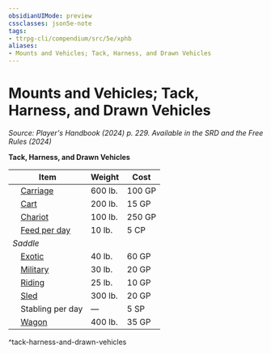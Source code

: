 ```yaml
---
obsidianUIMode: preview
cssclasses: json5e-note
tags:
- ttrpg-cli/compendium/src/5e/xphb
aliases:
- Mounts and Vehicles; Tack, Harness, and Drawn Vehicles
---
```

# Mounts and Vehicles; Tack, Harness, and Drawn Vehicles
*Source: Player's Handbook (2024) p. 229. Available in the <span title='Systems Reference Document (5.2)'>SRD</span> and the Free Rules (2024)* 

**Tack, Harness, and Drawn Vehicles**

| Item | Weight | Cost |
|------|--------|------|
| &emsp;[Carriage](Інструменти%20ДМ/CLI/items/carriage-xphb.md) | 600 lb. | 100 GP |
| &emsp;[Cart](Інструменти%20ДМ/CLI/items/cart-xphb.md) | 200 lb. | 15 GP |
| &emsp;[Chariot](Інструменти%20ДМ/CLI/items/chariot-xphb.md) | 100 lb. | 250 GP |
| &emsp;[Feed per day](Інструменти%20ДМ/CLI/items/feed-per-day-xphb.md) | 10 lb. | 5 CP |
| *Saddle* |
| &emsp;[Exotic](Інструменти%20ДМ/CLI/items/exotic-saddle-xphb.md) | 40 lb. | 60 GP |
| &emsp;[Military](Інструменти%20ДМ/CLI/items/military-saddle-xphb.md) | 30 lb. | 20 GP |
| &emsp;[Riding](Інструменти%20ДМ/CLI/items/riding-saddle-xphb.md) | 25 lb. | 10 GP |
| &emsp;[Sled](Інструменти%20ДМ/CLI/items/sled-xphb.md) | 300 lb. | 20 GP |
| &emsp;Stabling per day | — | 5 SP |
| &emsp;[Wagon](Інструменти%20ДМ/CLI/items/wagon-xphb.md) | 400 lb. | 35 GP |
^tack-harness-and-drawn-vehicles